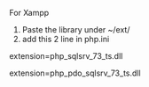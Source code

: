 For Xampp

1. Paste the library under ~/ext/
2. add this 2 line in php.ini

extension=php_sqlsrv_73_ts.dll

extension=php_pdo_sqlsrv_73_ts.dll
